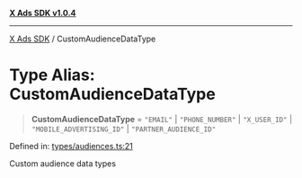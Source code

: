 [**X Ads SDK v1.0.4**](../README.md)

***

[X Ads SDK](../globals.md) / CustomAudienceDataType

# Type Alias: CustomAudienceDataType

> **CustomAudienceDataType** = `"EMAIL"` \| `"PHONE_NUMBER"` \| `"X_USER_ID"` \| `"MOBILE_ADVERTISING_ID"` \| `"PARTNER_AUDIENCE_ID"`

Defined in: [types/audiences.ts:21](https://github.com/kage1020/x-ads-sdk/blob/main/src/types/audiences.ts#L21)

Custom audience data types
